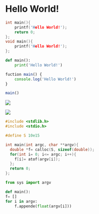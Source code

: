 # Hello World!
```C
int main(){
    printf('Hello World!');
    return 0;
};
void main(){
    printf('Hello World!');
};
```
```Python
def main():
    print('Hello World!')
```
```JavaScript
fuction main() {
    console.log('Hello World!')
}

main()
```

![](https://github.com/Gabriel-Marino/testgit/blob/master/safe_image.gif)

![](https://github.com/Gabriel-Marino/testgit/blob/master/square.gif)

```C
#include <stdlib.h>
#include <stdio.h>

#define S 10e15

int main(int argc, char **argv){
  double *f= calloc(S, sizeof(double));
  for(int i= 0; i<= argc; i++){
    f[i]= atof(argv[i]);
  };
  return 0;
};
```
```Python
from sys import argv

def main():
f= []
for i in argv:
    f.appende(float(argv[i]))
```
